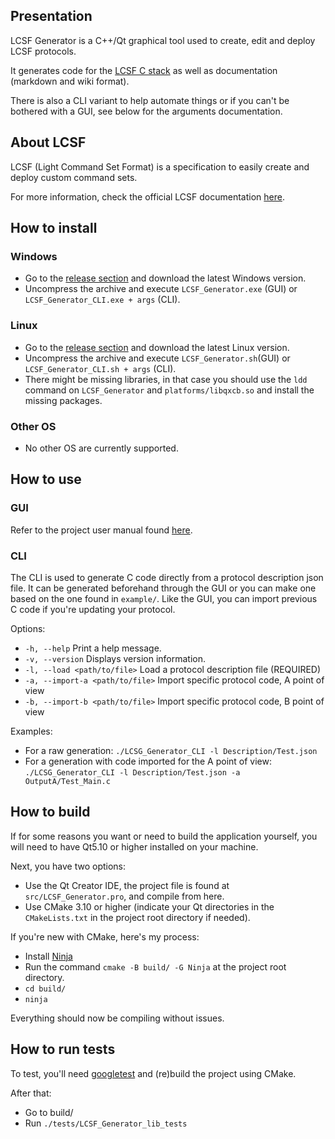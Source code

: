 ## Presentation

LCSF Generator is a C++/Qt graphical tool used to create, edit and deploy LCSF protocols.

It generates code for the [LCSF C stack](https://github.com/jean-roland/LCSF_C_Stack) as well as documentation (markdown and wiki format).

There is also a CLI variant to help automate things or if you can't be bothered with a GUI, see below for the arguments documentation.

## About LCSF

LCSF (Light Command Set Format) is a specification to easily create and deploy custom command sets.

For more information, check the official LCSF documentation [here](https://jean-roland.github.io/LCSF_Doc/).

## How to install

### Windows
* Go to the [release section](https://github.com/jean-roland/LCSF_Generator/releases) and download the latest Windows version.
* Uncompress the archive and execute `LCSF_Generator.exe` (GUI) or `LCSF_Generator_CLI.exe + args` (CLI).

### Linux
* Go to the [release section](https://github.com/jean-roland/LCSF_Generator/releases) and download the latest Linux version.
* Uncompress the archive and execute `LCSF_Generator.sh`(GUI) or `LCSF_Generator_CLI.sh + args` (CLI).
* There might be missing libraries, in that case you should use the `ldd` command on `LCSF_Generator` and `platforms/libqxcb.so` and install the missing packages.

### Other OS
* No other OS are currently supported.

## How to use

### GUI
Refer to the project user manual found [here](https://jean-roland.github.io/LCSF_Generator/).

### CLI
The CLI is used to generate C code directly from a protocol description json file.
It can be generated beforehand through the GUI or you can make one based on the one found in `example/`.
Like the GUI, you can import previous C code if you're updating your protocol.

Options:
* `-h, --help` Print a help message.
* `-v, --version` Displays version information.
* `-l, --load <path/to/file>` Load a protocol description file (REQUIRED)
* `-a, --import-a <path/to/file>` Import specific protocol code, A point of view
* `-b, --import-b <path/to/file>` Import specific protocol code, B point of view

Examples:
* For a raw generation: `./LCSG_Generator_CLI -l Description/Test.json`
* For a generation with code imported for the A point of view: `./LCSG_Generator_CLI -l Description/Test.json -a OutputA/Test_Main.c`

## How to build

If for some reasons you want or need to build the application yourself, you will need to have Qt5.10 or higher installed on your machine.

Next, you have two options:
* Use the Qt Creator IDE, the project file is found at `src/LCSF_Generator.pro`, and compile from here.
* Use CMake 3.10 or higher (indicate your Qt directories in the `CMakeLists.txt` in the project root directory if needed).

If you're new with CMake, here's my process:
* Install [Ninja](https://ninja-build.org/)
* Run the command `cmake -B build/ -G Ninja` at the project root directory.
* `cd build/`
* `ninja`

Everything should now be compiling without issues.

## How to run tests

To test, you'll need [googletest](https://github.com/google/googletest) and (re)build the project using CMake.

After that:
* Go to build/
* Run `./tests/LCSF_Generator_lib_tests`


